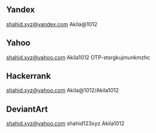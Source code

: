 Yandex
------
shahid.xyz@yandex.com
Akila@1012

Yahoo
-----
shahid.xyz@yahoo.com
Akila1012
OTP-stsrgkujmunkmzhc

Hackerrank
----------
shahid.xyz@yahoo.com
Akila@1012/Akila1012

DeviantArt
----------
shahid.xyz@yahoo.com
shahid123xyz
Akila1012
